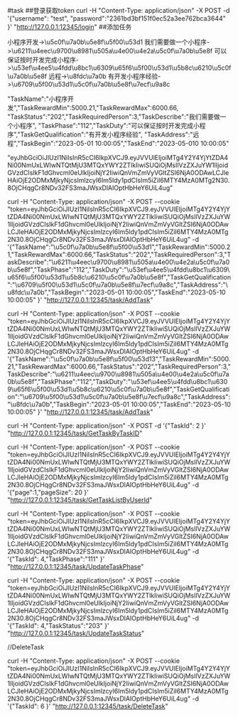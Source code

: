 #task
##登录获取token
curl -H "Content-Type: application/json" -X POST -d '{"username": "test", "password":"2361bd3bf151f0ec52a3ee762bca3644" }' "http://127.0.0.1:12345/login"
##添加任务 

小程序开发->\u5c0f\u7a0b\u5e8f\u5f00\u53d1
我们需要做一个小程序->\u6211\u4eec\u9700\u8981\u505a\u4e00\u4e2a\u5c0f\u7a0b\u5e8f
可以保证按时开发完成小程序->\u53ef\u4ee5\u4fdd\u8bc1\u6309\u65f6\u5f00\u53d1\u5b8c\u6210\u5c0f\u7a0b\u5e8f
远程->\u8fdc\u7a0b
有开发小程序经验->\u6709\u5f00\u53d1\u5c0f\u7a0b\u5e8f\u7ecf\u9a8c

"TaskName":"小程序开发","TaskRewardMin":5000.21,"TaskRewardMax":6000.66,
"TaskStatus":"202","TaskRequiredPerson":3,"TaskDescribe":"我们需要做一个小程序",
"TaskPhase":"112","TaskDuty":"可以保证按时开发完成小程序","TaskGetQualification":"有开发小程序经验",
"TaskAddress":"远程","TaskBegin":"2023-05-01 10:00:05","TaskEnd":"2023-05-010 10:00:05"                             

"eyJhbGciOiJIUzI1NiIsInR5cCI6IkpXVCJ9.eyJVVUlEIjoiMTg4Y2Y4YjYtZDA4Ni00NmUxLWIwNTQtMjU3MTQxYWY2ZTlkIiwiSUQiOjMsIlVzZXJuYW1lIjoidGVzdCIsIkF1dGhvcml0eUlkIjoiNjY2IiwiQnVmZmVyVGltZSI6NjA0ODAwLCJleHAiOjE2ODMxMjkyNjcsImlzcyI6Im5ldy1pdCIsIm5iZiI6MTY4MzA0MTg2N30.8OjCHqgCr8NDv32FS3maJWsxDlAIOptHbHeY6UiL4ug"

curl -H "Content-Type: application/json" -X POST --cookie "token=eyJhbGciOiJIUzI1NiIsInR5cCI6IkpXVCJ9.eyJVVUlEIjoiMTg4Y2Y4YjYtZDA4Ni00NmUxLWIwNTQtMjU3MTQxYWY2ZTlkIiwiSUQiOjMsIlVzZXJuYW1lIjoidGVzdCIsIkF1dGhvcml0eUlkIjoiNjY2IiwiQnVmZmVyVGltZSI6NjA0ODAwLCJleHAiOjE2ODMxMjkyNjcsImlzcyI6Im5ldy1pdCIsIm5iZiI6MTY4MzA0MTg2N30.8OjCHqgCr8NDv32FS3maJWsxDlAIOptHbHeY6UiL4ug" -d '{"TaskName":"\u5c0f\u7a0b\u5e8f\u5f00\u53d1","TaskRewardMin":5000.21,"TaskRewardMax":6000.66,"TaskStatus":"202","TaskRequiredPerson":3,"TaskDescribe":"\u6211\u4eec\u9700\u8981\u505a\u4e00\u4e2a\u5c0f\u7a0b\u5e8f","TaskPhase":"112","TaskDuty":"\u53ef\u4ee5\u4fdd\u8bc1\u6309\u65f6\u5f00\u53d1\u5b8c\u6210\u5c0f\u7a0b\u5e8f","TaskGetQualification":"\u6709\u5f00\u53d1\u5c0f\u7a0b\u5e8f\u7ecf\u9a8c","TaskAddress":"\u8fdc\u7a0b","TaskBegin":"2023-05-01 10:00:05","TaskEnd":"2023-05-10 10:00:05"   }' "http://127.0.0.1:12345/task/AddTask"

curl -H "Content-Type: application/json" -X POST --cookie "token=eyJhbGciOiJIUzI1NiIsInR5cCI6IkpXVCJ9.eyJVVUlEIjoiMTg4Y2Y4YjYtZDA4Ni00NmUxLWIwNTQtMjU3MTQxYWY2ZTlkIiwiSUQiOjMsIlVzZXJuYW1lIjoidGVzdCIsIkF1dGhvcml0eUlkIjoiNjY2IiwiQnVmZmVyVGltZSI6NjA0ODAwLCJleHAiOjE2ODMxMjkyNjcsImlzcyI6Im5ldy1pdCIsIm5iZiI6MTY4MzA0MTg2N30.8OjCHqgCr8NDv32FS3maJWsxDlAIOptHbHeY6UiL4ug" -d '{"TaskName":"\u5c0f\u7a0b\u5e8f\u5f00\u53d13","TaskRewardMin":5000.21,"TaskRewardMax":6000.66,"TaskStatus":"202","TaskRequiredPerson":3,"TaskDescribe":"\u6211\u4eec\u9700\u8981\u505a\u4e00\u4e2a\u5c0f\u7a0b\u5e8f","TaskPhase":"112","TaskDuty":"\u53ef\u4ee5\u4fdd\u8bc1\u6309\u65f6\u5f00\u53d1\u5b8c\u6210\u5c0f\u7a0b\u5e8f","TaskGetQualification":"\u6709\u5f00\u53d1\u5c0f\u7a0b\u5e8f\u7ecf\u9a8c","TaskAddress":"\u8fdc\u7a0b","TaskBegin":"2023-05-01 10:00:05","TaskEnd":"2023-05-10 10:00:05"   }' "http://127.0.0.1:12345/task/AddTask"


curl -H "Content-Type: application/json" -X POST -d '{"TaskId": 2 }' "http://127.0.0.1:12345/task/GetTaskByTaskID"

curl -H "Content-Type: application/json" -X POST --cookie "token=eyJhbGciOiJIUzI1NiIsInR5cCI6IkpXVCJ9.eyJVVUlEIjoiMTg4Y2Y4YjYtZDA4Ni00NmUxLWIwNTQtMjU3MTQxYWY2ZTlkIiwiSUQiOjMsIlVzZXJuYW1lIjoidGVzdCIsIkF1dGhvcml0eUlkIjoiNjY2IiwiQnVmZmVyVGltZSI6NjA0ODAwLCJleHAiOjE2ODMxMjkyNjcsImlzcyI6Im5ldy1pdCIsIm5iZiI6MTY4MzA0MTg2N30.8OjCHqgCr8NDv32FS3maJWsxDlAIOptHbHeY6UiL4ug" -d '{"page":1,"pageSize": 20 }' "http://127.0.0.1:12345/task/GetTaskListByUserId"


curl -H "Content-Type: application/json" -X POST --cookie "token=eyJhbGciOiJIUzI1NiIsInR5cCI6IkpXVCJ9.eyJVVUlEIjoiMTg4Y2Y4YjYtZDA4Ni00NmUxLWIwNTQtMjU3MTQxYWY2ZTlkIiwiSUQiOjMsIlVzZXJuYW1lIjoidGVzdCIsIkF1dGhvcml0eUlkIjoiNjY2IiwiQnVmZmVyVGltZSI6NjA0ODAwLCJleHAiOjE2ODMxMjkyNjcsImlzcyI6Im5ldy1pdCIsIm5iZiI6MTY4MzA0MTg2N30.8OjCHqgCr8NDv32FS3maJWsxDlAIOptHbHeY6UiL4ug" -d '{"TaskId": 4,"TaskPhase":"111" }' "http://127.0.0.1:12345/task/UpdateTaskPhase"

curl -H "Content-Type: application/json" -X POST --cookie "token=eyJhbGciOiJIUzI1NiIsInR5cCI6IkpXVCJ9.eyJVVUlEIjoiMTg4Y2Y4YjYtZDA4Ni00NmUxLWIwNTQtMjU3MTQxYWY2ZTlkIiwiSUQiOjMsIlVzZXJuYW1lIjoidGVzdCIsIkF1dGhvcml0eUlkIjoiNjY2IiwiQnVmZmVyVGltZSI6NjA0ODAwLCJleHAiOjE2ODMxMjkyNjcsImlzcyI6Im5ldy1pdCIsIm5iZiI6MTY4MzA0MTg2N30.8OjCHqgCr8NDv32FS3maJWsxDlAIOptHbHeY6UiL4ug" -d '{"TaskId": 4,"TaskStatus":"203" }' "http://127.0.0.1:12345/task/UpdateTaskStatus"

//DeleteTask

curl -H "Content-Type: application/json" -X POST --cookie "token=eyJhbGciOiJIUzI1NiIsInR5cCI6IkpXVCJ9.eyJVVUlEIjoiMTg4Y2Y4YjYtZDA4Ni00NmUxLWIwNTQtMjU3MTQxYWY2ZTlkIiwiSUQiOjMsIlVzZXJuYW1lIjoidGVzdCIsIkF1dGhvcml0eUlkIjoiNjY2IiwiQnVmZmVyVGltZSI6NjA0ODAwLCJleHAiOjE2ODMxMjkyNjcsImlzcyI6Im5ldy1pdCIsIm5iZiI6MTY4MzA0MTg2N30.8OjCHqgCr8NDv32FS3maJWsxDlAIOptHbHeY6UiL4ug" -d '{"TaskId": 6 }' "http://127.0.0.1:12345/task/DeleteTask"


